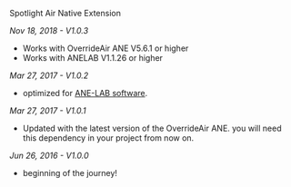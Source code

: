 Spotlight Air Native Extension

*Nov 18, 2018 - V1.0.3*
* Works with OverrideAir ANE V5.6.1 or higher
* Works with ANELAB V1.1.26 or higher

*Mar 27, 2017 - V1.0.2*
* optimized for [ANE-LAB software](https://github.com/myflashlab/ANE-LAB).

*Mar 27, 2017 - V1.0.1*
* Updated with the latest version of the OverrideAir ANE. you will need this dependency in your project from now on.

*Jun 26, 2016 - V1.0.0*
* beginning of the journey!